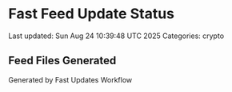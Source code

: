 # Fast Feed Update Status
Last updated: Sun Aug 24 10:39:48 UTC 2025
Categories: crypto

## Feed Files Generated

Generated by Fast Updates Workflow
